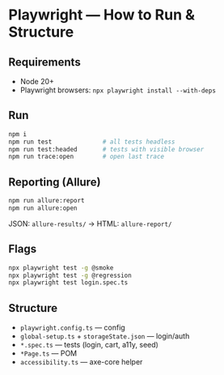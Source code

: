 # Playwright — How to Run & Structure

## Requirements
- Node 20+
- Playwright browsers: `npx playwright install --with-deps`

## Run
```bash
npm i
npm run test              # all tests headless
npm run test:headed       # tests with visible browser
npm run trace:open        # open last trace
```

## Reporting (Allure)
```bash
npm run allure:report
npm run allure:open
```
JSON: `allure-results/` → HTML: `allure-report/`

## Flags
```bash
npx playwright test -g @smoke
npx playwright test -g @regression
npx playwright test login.spec.ts
```

## Structure
- `playwright.config.ts` — config
- `global-setup.ts` + `storageState.json` — login/auth
- `*.spec.ts` — tests (login, cart, a11y, seed)
- `*Page.ts` — POM
- `accessibility.ts` — axe-core helper
